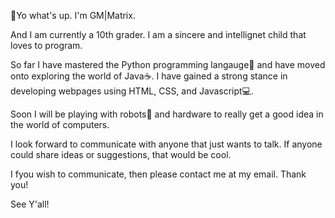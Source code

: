 👋Yo what's up. I'm GM|Matrix. 

And I am currently a 10th grader. I am a sincere and intellignet child that loves to program. 

So far I have mastered the Python programming langauge🐍 and have moved onto exploring the world of Java☕. I have gained a strong stance in developing webpages using HTML, CSS, and Javascript💻. 

Soon I will be playing with robots🤖 and hardware to really get a good idea in the world of computers.

I look forward to communicate with anyone that just wants to talk. If anyone could share ideas or suggestions, that would be cool. 

I fyou wish to communicate, then please contact me at my email. Thank you!

See Y'all!

<!---
GMMATRIX/GMMATRIX is a ✨ special ✨ repository because its `README.md` (this file) appears on your GitHub profile.
You can click the Preview link to take a look at your changes.
--->
